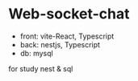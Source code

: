 # Web-socket-chat

- front: vite-React, Typescript
- back: nestjs, Typescript
- db: mysql

for study nest & sql
